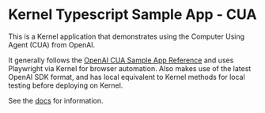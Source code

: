 # Kernel Typescript Sample App - CUA

This is a Kernel application that demonstrates using the Computer Using Agent (CUA) from OpenAI.

It generally follows the [OpenAI CUA Sample App Reference](https://github.com/openai/openai-cua-sample-app) and uses Playwright via Kernel for browser automation.
Also makes use of the latest OpenAI SDK format, and has local equivalent to Kernel methods for local testing before deploying on Kernel.

See the [docs](https://onkernel.com/docs/quickstart) for information.
